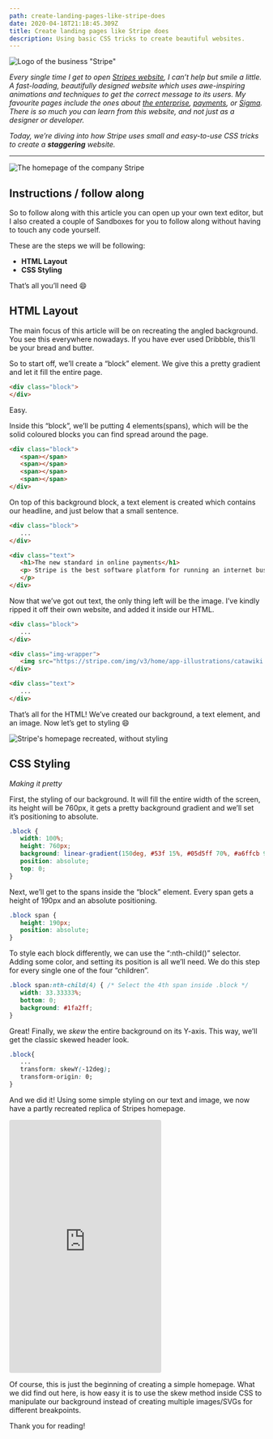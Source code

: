 ```yaml
---
path: create-landing-pages-like-stripe-does
date: 2020-04-18T21:18:45.309Z
title: Create landing pages like Stripe does
description: Using basic CSS tricks to create beautiful websites.
---
```

![Logo of the business "Stripe"](../../assets/stripe-logo.png)

*Every single time I get to open [Stripes website](https://stripe.com/), I can’t help but smile a little. A fast-loading, beautifully designed website which uses awe-inspiring animations and techniques to get the correct message to its users. My favourite pages include the ones about [the enterprise](https://stripe.com/enterprise), [payments](https://stripe.com/payments), or [Sigma](https://stripe.com/sigma). There is so much you can learn from this website, and not just as a designer or developer.*

*Today, we’re diving into how Stripe uses small and easy-to-use CSS tricks to create a **staggering** website.*

*<hr/>*

![The homepage of the company Stripe](../../assets/stripe-home-page.png)

## Instructions / follow along

So to follow along with this article you can open up your own text editor, but I also created a couple of Sandboxes for you to follow along without having to touch any code yourself.

These are the steps we will be following:

* **HTML Layout**
* **CSS Styling**

That’s all you’ll need 😄

## HTML Layout

The main focus of this article will be on recreating the angled background. You see this everywhere nowadays. If you have ever used Dribbble, this’ll be your bread and butter.

So to start off, we’ll create a “block” element. We give this a pretty gradient and let it fill the entire page.

```html
<div class="block">
</div>
```

Easy.

Inside this “block”, we’ll be putting 4 elements(spans), which will be the solid coloured blocks you can find spread around the page.

```html
<div class="block">
   <span></span>
   <span></span>
   <span></span>
   <span></span>
</div>
```

On top of this background block, a text element is created which contains our headline, and just below that a small sentence.

```html
<div class="block">
   ...
</div>

<div class="text">
   <h1>The new standard in online payments</h1>
   <p> Stripe is the best software platform for running an internet business. We handle billions of dollars every year for forward-thinking businesses around the world.
   </p>
</div>
```

Now that we’ve got out text, the only thing left will be the image. I’ve kindly ripped it off their own website, and added it inside our HTML.

```html
<div class="block">
   ...
</div>

<div class="img-wrapper">
   <img src="https://stripe.com/img/v3/home/app-illustrations/catawiki.svg"/>
</div>

<div class="text">
   ...
</div>
```

That’s all for the HTML! We’ve created our background, a text element, and an image. Now let’s get to styling 😄

![Stripe's homepage recreated, without styling](../../assets/stripe-progress-1.png)

## **CSS Styling**

*Making it pretty*

First, the styling of our background. It will fill the entire width of the screen, its height will be 760px, it gets a pretty background gradient and we’ll set it’s positioning to absolute.

```css
.block {
   width: 100%;
   height: 760px;
   background: linear-gradient(150deg, #53f 15%, #05d5ff 70%, #a6ffcb 94%);
   position: absolute;
   top: 0;
}
```

Next, we’ll get to the spans inside the “block” element. Every span gets a height of 190px and an absolute positioning.

```css
.block span {
   height: 190px;
   position: absolute;
}
```

To style each block differently, we can use the “:nth-child()” selector. Adding some color, and setting its position is all we’ll need. We do this step for every single one of the four “children”.

```css
.block span:nth-child(4) { /* Select the 4th span inside .block */
   width: 33.33333%;
   bottom: 0;
   background: #1fa2ff;
}
```

Great! Finally, we *skew* the entire background on its Y-axis. This way, we’ll get the classic skewed header look.

```css
.block{
   ...
   transform: skewY(-12deg);
   transform-origin: 0;
}
```

And we did it! Using some simple styling on our text and image, we now have a partly recreated replica of Stripes homepage.

<iframe
     src="https://codesandbox.io/embed/result-recreating-stripe-using-simple-css-zcr8l?autoresize=1&fontsize=14&hidenavigation=1&theme=dark&view=preview"
     style="height:500px; border:0; border-radius: 4px; overflow:hidden;"
     title="\[Result] - Recreating Stripe using simple CSS"
     allow="accelerometer; ambient-light-sensor; camera; encrypted-media; geolocation; gyroscope; hid; microphone; midi; payment; usb; vr"
     sandbox="allow-forms allow-modals allow-popups allow-presentation allow-same-origin allow-scripts"
   ></iframe>

Of course, this is just the beginning of creating a simple homepage. What we did find out here, is how easy it is to use the skew method inside CSS to manipulate our background instead of creating multiple images/SVGs for different breakpoints.

Thank you for reading!